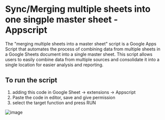 # Sync/Merging multiple sheets into one singple master sheet - Appscript

The "merging multiple sheets into a master sheet" script is a Google Apps Script that automates the process of combining data from multiple sheets in a Google Sheets document into a single master sheet. This script allows users to easily combine data from multiple sources and consolidate it into a single location for easier analysis and reporting.

## To run the script
1. adding this code in Google Sheet -> extensions -> Appscript
2. Paste the code in editor, save and give permission
3. select the target function and press RUN

![image](https://user-images.githubusercontent.com/5538753/221506476-aa8d9eb9-1dcd-4257-a03d-330199bfc3bd.png)
